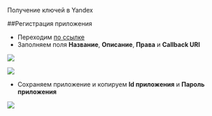 Получение ключей в Yandex

##Регистрация приложения

* Переходим [по ссылке][1]
* Заполняем поля **Название**, **Описание**, **Права** и **Callback URI**

[![](http://st.bezumkin.ru/files/4/4/2/4420d0bb15d42dcee4934bdc5f04a985s.jpg)](http://st.bezumkin.ru/files/4/4/2/4420d0bb15d42dcee4934bdc5f04a985.png)

[![](http://st.bezumkin.ru/files/0/e/0/0e00e84f8a71c22f1efbadb38f3f180fs.jpg)](http://st.bezumkin.ru/files/0/e/0/0e00e84f8a71c22f1efbadb38f3f180f.png)

* Сохраняем приложение и копируем **Id приложения** и **Пароль приложения**

[![](http://st.bezumkin.ru/files/4/2/5/425285ebced32d2c122b3f94548b6293s.jpg)](http://st.bezumkin.ru/files/4/2/5/425285ebced32d2c122b3f94548b6293.png)


[1]: https://oauth.yandex.ru/client/new